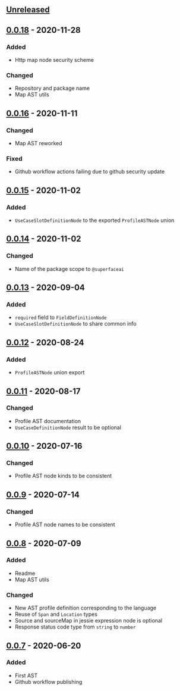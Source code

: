 ## [Unreleased]

## [0.0.18] - 2020-11-28

### Added
* Http map node security scheme

### Changed
* Repository and package name
* Map AST utils

## [0.0.16] - 2020-11-11

### Changed
* Map AST reworked

### Fixed
* Github workflow actions failing due to github security update

## [0.0.15] - 2020-11-02

### Added
* `UseCaseSlotDefinitionNode` to the exported `ProfileASTNode` union

## [0.0.14] - 2020-11-02

### Changed
* Name of the package scope to `@superfaceai`

## [0.0.13] - 2020-09-04

### Added
* `required` field to `FieldDefinitionNode`
* `UseCaseSlotDefinitionNode` to share common info

## [0.0.12] - 2020-08-24

### Added
* `ProfileASTNode` union export

## [0.0.11] - 2020-08-17

### Changed
* Profile AST documentation
* `UseCaseDefinitionNode` result to be optional

## [0.0.10] - 2020-07-16

### Changed
* Profile AST node kinds to be consistent

## [0.0.9] - 2020-07-14

### Changed
* Profile AST node names to be consistent

## [0.0.8] - 2020-07-09

### Added
* Readme
* Map AST utils

### Changed
* New AST profile definition corresponding to the language
* Reuse of `Span` and `Location` types
* Source and sourceMap in jessie expression node is optional
* Response status code type from `string` to `number`

## [0.0.7] - 2020-06-20

### Added
* First AST
* Github workflow publishing

[Unreleased]: https://github.com/superfaceai/ast-js/compare/v0.0.18...HEAD
[0.0.18]: https://github.com/superfaceai/ast-js/compare/v0.0.16...v0.0.18
[0.0.16]: https://github.com/superfaceai/ast-js/compare/v0.0.15...v0.0.16
[0.0.15]: https://github.com/superfaceai/ast-js/compare/v0.0.14...v0.0.15
[0.0.14]: https://github.com/superfaceai/ast-js/compare/v0.0.13...v0.0.14
[0.0.13]: https://github.com/superfaceai/ast-js/compare/v0.0.12...v0.0.13
[0.0.12]: https://github.com/superfaceai/ast-js/compare/v0.0.11...v0.0.12
[0.0.11]: https://github.com/superfaceai/ast-js/compare/v0.0.10...v0.0.11
[0.0.10]: https://github.com/superfaceai/ast-js/compare/v0.0.9...v0.0.10
[0.0.9]: https://github.com/superfaceai/ast-js/compare/v0.0.8...v0.0.9
[0.0.8]: https://github.com/superfaceai/ast-js/compare/v0.0.7...v0.0.8
[0.0.7]: https://github.com/superfaceai/ast-js/releases/tag/v0.0.7
